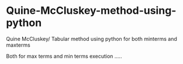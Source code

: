 # Quine-McCluskey-method-using-python
Quine McCluskey/ Tabular method using python for both minterms and maxterms

Both for max terms and min terms execution .....
